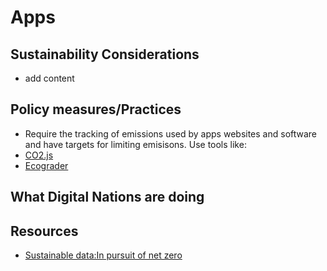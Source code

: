 # Apps
## Sustainability Considerations
- add content

## Policy measures/Practices

- Require the tracking of emissions used by apps websites and software and have targets for limiting emisisons. Use tools like:
- [CO2.js](https://www.thegreenwebfoundation.org/co2-js/)
- [Ecograder](https://ecograder.com/)

## What Digital Nations are doing

## Resources
- [Sustainable data:In pursuit of net zero](https://sustainabledata.economist.com/)

